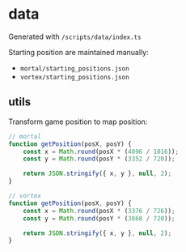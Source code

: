 # data
Generated with `/scripts/data/index.ts`

Starting position are maintained manually:
  * `mortal/starting_positions.json`
  * `vortex/starting_positions.json`

## utils
Transform game position to map position:
```js
// mortal
function getPosition(posX, posY) {
	const x = Math.round(posX * (4096 / 1016));
	const y = Math.round(posY * (3352 / 720));

	return JSON.stringify({ x, y }, null, 2);
}

// vortex
function getPosition(posX, posY) {
	const x = Math.round(posX * (3376 / 726));
	const y = Math.round(posY * (3868 / 720));

	return JSON.stringify({ x, y }, null, 2);
}
```
